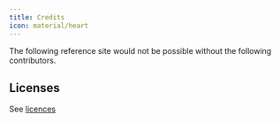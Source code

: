 ```yaml
---
title: Credits
icon: material/heart
---
```


The following reference site would not be possible without the following contributors.

## Licenses
See [licences](../)